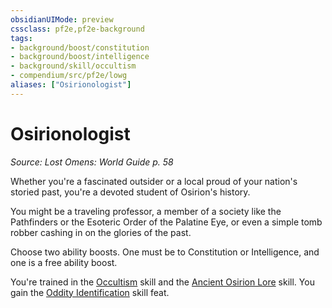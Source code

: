 ```yaml
---
obsidianUIMode: preview
cssclass: pf2e,pf2e-background
tags:
- background/boost/constitution
- background/boost/intelligence
- background/skill/occultism
- compendium/src/pf2e/lowg
aliases: ["Osirionologist"]
---
```

# Osirionologist
*Source: Lost Omens: World Guide p. 58*  

Whether you're a fascinated outsider or a local proud of your nation's storied past, you're a devoted student of Osirion's history.

You might be a traveling professor, a member of a society like the Pathfinders or the Esoteric Order of the Palatine Eye, or even a simple tomb robber cashing in on the glories of the past.

Choose two ability boosts. One must be to Constitution or Intelligence, and one is a free ability boost.

You're trained in the [Occultism](compendium/skills.md#Occultism) skill and the [Ancient Osirion Lore](compendium/skills.md#Lore) skill. You gain the [Oddity Identification](compendium/feats/oddity-identification.md) skill feat.